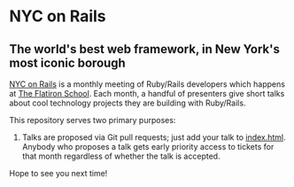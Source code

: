 NYC on Rails
==========

## The world's best web framework, in New York's most iconic borough ##

[NYC on Rails](http://nycrails.co) is a monthly meeting of Ruby/Rails developers which happens at [The Flatiron School](http://flatironschool.com). Each month, a handful of presenters give short talks about cool technology projects they are building with Ruby/Rails.

This repository serves two primary purposes:

1. Talks are proposed via Git pull requests; just add your talk to <a href="index.html">index.html</a>. Anybody who proposes a talk gets early priority access to tickets for that month regardless of whether the talk is accepted.

Hope to see you next time!
